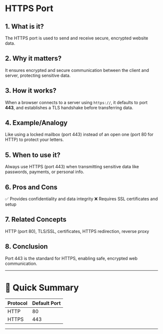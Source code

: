 # HTTPS Port

## 1. What is it?
The HTTPS port is used to send and receive secure, encrypted website data.

## 2. Why it matters?
It ensures encrypted and secure communication between the client and server, protecting sensitive data.

## 3. How it works?
When a browser connects to a server using `https://`, it defaults to port **443**, and establishes a TLS handshake before transferring data.

## 4. Example/Analogy
Like using a locked mailbox (port 443) instead of an open one (port 80 for HTTP) to protect your letters.

## 5. When to use it?
Always use HTTPS (port 443) when transmitting sensitive data like passwords, payments, or personal info.

## 6. Pros and Cons
✅ Provides confidentiality and data integrity ❌ Requires SSL certificates and setup

## 7. Related Concepts
HTTP (port 80), TLS/SSL, certificates, HTTPS redirection, reverse proxy

## 8. Conclusion
Port 443 is the standard for HTTPS, enabling safe, encrypted web communication.

---

# 🔢 Quick Summary

| Protocol | Default Port |
|----------|--------------|
| HTTP     | 80           |
| HTTPS    | 443          |

---
